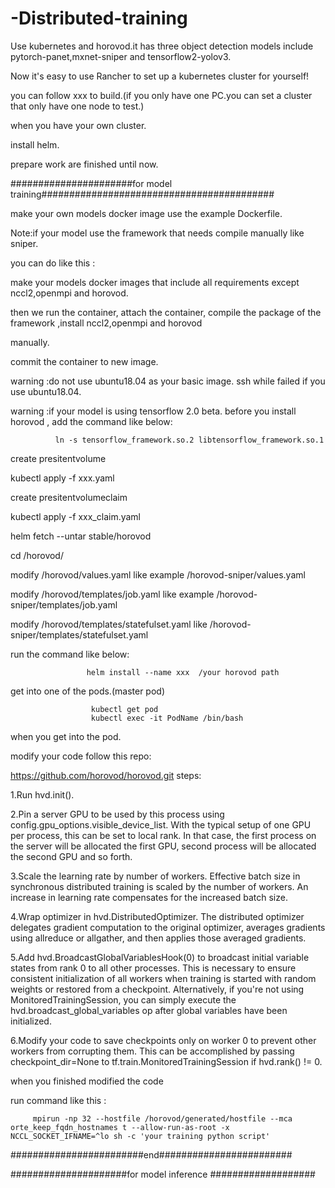 # -Distributed-training
Use kubernetes and horovod.it has three object detection models include pytorch-panet,mxnet-sniper and tensorflow2-yolov3.

Now it's easy to use Rancher to set up a kubernetes cluster for yourself!

you can follow xxx to build.(if you only have one PC.you can set a cluster that only have one node to test.)

when you have your own cluster.

install helm.

prepare work are finished until now.

######################for model training##########################################

make your own models docker image use the example Dockerfile.

Note:if your model use the  framework that needs compile manually like sniper.

you can do like this :

make your models docker images that include all requirements except nccl2,openmpi and horovod.

then we run the container, attach the container, compile the package of the framework ,install nccl2,openmpi and horovod 

manually.

commit the container to new image.

warning :do not use ubuntu18.04 as your basic image. ssh while failed if you use ubuntu18.04.

warning :if your model is using tensorflow 2.0 beta.  before you install horovod , add the command  like below:

              ln -s tensorflow_framework.so.2 libtensorflow_framework.so.1
            
create presitentvolume

kubectl apply -f xxx.yaml

create presitentvolumeclaim

kubectl apply -f xxx_claim.yaml

helm fetch --untar stable/horovod

cd /horovod/

modify /horovod/values.yaml like example /horovod-sniper/values.yaml

modify /horovod/templates/job.yaml like example /horovod-sniper/templates/job.yaml

modify /horovod/templates/statefulset.yaml like /horovod-sniper/templates/statefulset.yaml

run the command like below:
             
                     helm install --name xxx  /your horovod path
                     
get into one of the pods.(master pod)

                      kubectl get pod
                      kubectl exec -it PodName /bin/bash
                      
when you get into the pod.

modify your code follow this repo:

https://github.com/horovod/horovod.git
steps:

1.Run hvd.init().

2.Pin a server GPU to be used by this process using config.gpu_options.visible_device_list. With the typical setup of one GPU per process, this can be set to local rank. In that case, the first process on the server will be allocated the first GPU, second process will be allocated the second GPU and so forth.

3.Scale the learning rate by number of workers. Effective batch size in synchronous distributed training is scaled by the number of workers. An increase in learning rate compensates for the increased batch size.

4.Wrap optimizer in hvd.DistributedOptimizer. The distributed optimizer delegates gradient computation to the original optimizer, averages gradients using allreduce or allgather, and then applies those averaged gradients.

5.Add hvd.BroadcastGlobalVariablesHook(0) to broadcast initial variable states from rank 0 to all other processes. This is necessary to ensure consistent initialization of all workers when training is started with random weights or restored from a checkpoint. Alternatively, if you're not using MonitoredTrainingSession, you can simply execute the hvd.broadcast_global_variables op after global variables have been initialized.

6.Modify your code to save checkpoints only on worker 0 to prevent other workers from corrupting them. This can be accomplished by passing checkpoint_dir=None to tf.train.MonitoredTrainingSession if hvd.rank() != 0.

when you finished modified the code

run command like this :

         mpirun -np 32 --hostfile /horovod/generated/hostfile --mca orte_keep_fqdn_hostnames t --allow-run-as-root -x NCCL_SOCKET_IFNAME=^lo sh -c 'your training python script'


########################end########################

#####################for model inference ###################




                       
